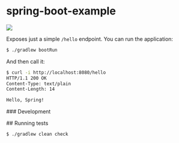 # spring-boot-example

![](https://github.com/dummy-org-gsd-days/spring-boot-example/workflows/Publish/badge.svg)

Exposes just a simple `/hello` endpoint. You can run the application:

```bash
$ ./gradlew bootRun
```

And then call it:

```bash
$ curl -i http://localhost:8080/hello
HTTP/1.1 200 OK
Content-Type: text/plain
Content-Length: 14

Hello, Spring!
```

### Development

## Running tests

```bash
$ ./gradlew clean check
```
